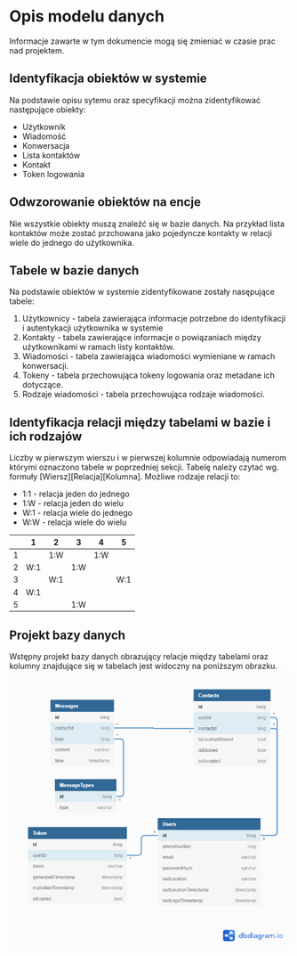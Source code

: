 # Opis modelu danych

Informacje zawarte w tym dokumencie mogą się zmieniać w czasie prac nad projektem.
## Identyfikacja obiektów w systemie

Na podstawie opisu sytemu oraz specyfikacji można zidentyfikować następujące obiekty:  
- Użytkownik
- Wiadomość
- Konwersacja
- Lista kontaktów
- Kontakt
- Token logowania

## Odwzorowanie obiektów na encje
Nie wszystkie obiekty muszą znaleźć się w bazie danych. Na przykład lista kontaktów może zostać przchowana jako pojedyncze kontakty w relacji wiele do jednego do użytkownika.

## Tabele w bazie danych 

Na podstawie obiektów w systemie zidentyfikowane zostały nasępujące tabele:
1. Użytkownicy - tabela zawierająca informacje potrzebne do identyfikacji i autentykacji użytkownika w systemie
2. Kontakty - tabela zawierające informacje o powiązaniach między użytkownikami w ramach listy kontaktów.
3. Wiadomości - tabela zawierająca wiadomości wymieniane w ramach konwersacji.
4. Tokeny - tabela przechowująca tokeny logowania oraz metadane ich dotyczące.
5. Rodzaje wiadomości - tabela przechowująca rodzaje wiadomości.

## Identyfikacja relacji między tabelami w bazie i ich rodzajów
Liczby w pierwszym wierszu i w pierwszej kolumnie odpowiadają numerom którymi oznaczono tabele w poprzedniej sekcji. Tabelę należy czytać wg. formuły [Wiersz][Relacja][Kolumna].
Możliwe rodzaje relacji to:
- 1:1 - relacja jeden do jednego
- 1:W - relacja jeden do wielu
- W:1 - relacja wiele do jednego
- W:W - relacja wiele do wielu

|   | 1 | 2 | 3 | 4 | 5 |
|---|---|---|---|---|---|
| 1 |   |1:W|   |1:W|   |
| 2 |W:1|   |1:W|   |   |
| 3 |   |W:1|   |   |W:1|
| 4 |W:1|   |   |   |   |
| 5 |   |   |1:W|   |   |
  
  
## Projekt bazy danych
Wstępny projekt bazy danych obrazujący relacje między tabelami oraz kolumny znajdujące się w tabelach jest widoczny na poniższym obrazku. 
![Projekt bazy](../../images/db-schema.png)